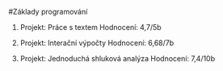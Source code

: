 #Základy programování

1. Projekt: Práce s textem
  Hodnocení: 4,7/5b
  
2. Projekt: Interační výpočty
  Hodnocení: 6,68/7b

3. Projekt: Jednoduchá shluková analýza
  Hodnocení: 7,4/10b
